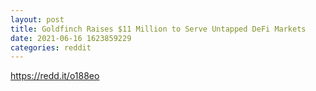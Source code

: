 ```yaml
--- 
layout: post 
title: Goldfinch Raises $11 Million to Serve Untapped DeFi Markets 
date: 2021-06-16 1623859229 
categories: reddit 
--- 
```

https://redd.it/o188eo